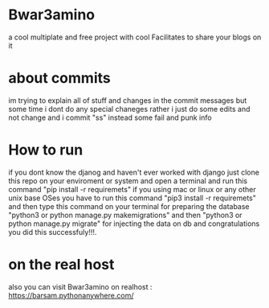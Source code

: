 # Bwar3amino
 a cool multiplate and  free project  with cool Facilitates  to share your blogs on it 

 # about commits
 im trying to explain all of stuff and changes in the commit messages  but some time i dont do any special chaneges rather i just do some edits and not change and i commit "ss" instead some fail and punk info

 # How to run
if you dont know the djanog and haven't ever worked with django just clone this repo on your enviroment or system and open a terminal and run this command "pip install -r requiremets" if you using mac or linux or any other unix base OSes you have to run this command "pip3 install -r requiremets" and then type this command on your terminal for preparing the database "python3 or python manage.py makemigrations" and then  "python3 or python manage.py migrate" for injecting the data on db and congratulations you did this successfuly!!!. 

# on the real host
also you can visit Bwar3amino on realhost :
https://barsam.pythonanywhere.com/



